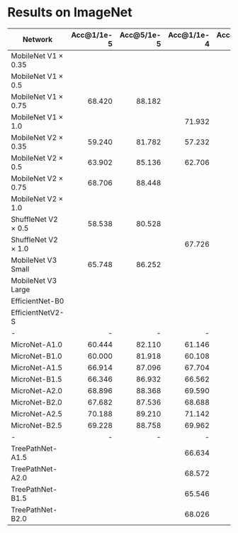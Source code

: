 
# Results on ImageNet

| Network                   | Acc@1/1e-5    | Acc@5/1e-5    | Acc@1/1e-4    | Acc@5/1e-4    | Params(M) | FLOPs | Infer(ms) |
| --                        | --:           | --:           | --:           | --:           | --:       | --:   | --:       |
| MobileNet V1 $\times$ 0.35|               |               |               |               | 0.766     |  84.2 |
| MobileNet V1 $\times$ 0.5 |               |               |               |               | 1.332     | 162.0 |
| MobileNet V1 $\times$ 0.75| 68.420        | 88.182        |               |               | 2.586     | 344.0 |
| MobileNet V1 $\times$ 1.0 |               |               | 71.932        | 90.604        | 4.232     | 594.0 |
| MobileNet V2 $\times$ 0.35| 59.240        | 81.782        | 57.232        | 80.422        | 1.677     | 73.6  |
| MobileNet V2 $\times$ 0.5 | 63.902        | 85.136        | 62.706        | 84.680        | 1.969     | 115.0 |
| MobileNet V2 $\times$ 0.75| 68.706        | 88.448        |               |               | 2.636     | 238.0 |
| MobileNet V2 $\times$ 1.0 |               |               |               |               | 3.505     | 334.0 |
| ShuffleNet V2 $\times$ 0.5| 58.538        | 80.528        |               |               | 1.367     |  45.6 |
| ShuffleNet V2 $\times$ 1.0|               |               | 67.726        | 87.972        | 2.279     | 155.0 |
| MobileNet V3 Small        | 65.748        | 86.252        |               |               | 2.543     | 63.8  |
| MobileNet V3 Large        |               |               |               |               | 5.519     | 250.0 |
| EfficientNet-B0           |               |               |               |               | 5.324     | 422.0 |
| EfficientNetV2-S          |               |               |               |               |21.624     |3061.0 |
| -                         | -             | -             | -             | -             | -         | -     |
| MicroNet-A1.0             | 60.444        | 82.110        | 61.146        | 82.876        | 0.995     |  93.0 |
| MicroNet-B1.0             | 60.000        | 81.918        | 60.108        | 82.306        | 0.990     |  93.0 |
| MicroNet-A1.5             | 66.914        | 87.096        | 67.704        | 88.116        | 1.507     | 219.0 |
| MicroNet-B1.5             | 66.346        | 86.932        | 66.562        | 86.992        | 1.490     | 219.0 |
| MicroNet-A2.0             | 68.896        | 88.368        | 69.590        | 89.202        | 2.056     | 345.0 |
| MicroNet-B2.0             | 67.682        | 87.536        | 68.688        | 88.302        | 2.028     | 345.0 |
| MicroNet-A2.5             | 70.188        | 89.210        | 71.142        | 90.054        | 2.492     | 432.0 |
| MicroNet-B2.5             | 69.228        | 88.758        | 69.962        | 89.220        | 2.455     | 432.0 |
| -                         | -             | -             | -             | -             | -         | -     |
| TreePathNet-A1.5          |               |               | 66.634        | 87.226        |           |       |
| TreePathNet-A2.0          |               |               | 68.572        | 88.542        |           |       |
| TreePathNet-B1.5          |               |               | 65.546        | 86.090        | 1.499     | 135.0 |
| TreePathNet-B2.0          |               |               | 68.026        | 88.106        | 1.999     | 184.0 |
